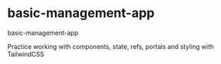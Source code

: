 # basic-management-app
basic-management-app

Practice working with components, state, refs, portals and styling with TailwindCSS
